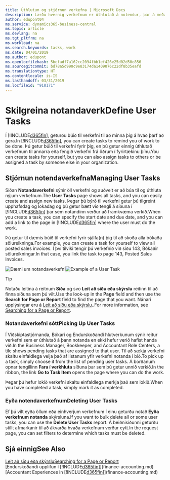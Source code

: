 ```yaml
---
title: Úthlutun og stjórnun verkefna | Microsoft Docs
description: Lærðu hvernig verkefnum er úthlutað á notendur, þar á meðal endurskoðandann þinn, í Business Central
author: edupont04
ms.service: dynamics365-business-central
ms.topic: article
ms.devlang: na
ms.tgt_pltfrm: na
ms.workload: na
ms.search.keywords: tasks, work
ms.date: 04/01/2019
ms.author: edupont
ms.openlocfilehash: 5befadf7a162cc2094fbb1ef426e25d02d50e856
ms.sourcegitcommit: bd78a5d990c9e83174da1409076c22df8b35eafd
ms.translationtype: HT
ms.contentlocale: is-IS
ms.lasthandoff: 03/31/2019
ms.locfileid: "918171"
---
```

# <a name="define-user-tasks"></a><span data-ttu-id="d04ca-103">Skilgreina notandaverk</span><span class="sxs-lookup"><span data-stu-id="d04ca-103">Define User Tasks</span></span>
<span data-ttu-id="d04ca-104">Í [!INCLUDE[d365fin](includes/d365fin_md.md)], geturðu búið til verkefni til að minna þig á hvað þarf að gera.</span><span class="sxs-lookup"><span data-stu-id="d04ca-104">In [!INCLUDE[d365fin](includes/d365fin_md.md)], you can create tasks to remind you of work to be done.</span></span> <span data-ttu-id="d04ca-105">Þú getur búið til verkefni fyrir þig, en þú getur einnig úthlutað verkefnum til annarra eða fengið verkefni frá öðrum í fyrirtækinu þínu.</span><span class="sxs-lookup"><span data-stu-id="d04ca-105">You can create tasks for yourself, but you can also assign tasks to others or be assigned a task by someone else in your organization.</span></span>  

## <a name="managing-user-tasks"></a><span data-ttu-id="d04ca-106">Stjórnun notendaverkefna</span><span class="sxs-lookup"><span data-stu-id="d04ca-106">Managing User Tasks</span></span>
<span data-ttu-id="d04ca-107">Síðan **Notandaverkefni** sýnir öll verkefni og auðvelt er að búa til og úthluta nýjum verkefnum.</span><span class="sxs-lookup"><span data-stu-id="d04ca-107">The **User Tasks** page shows all tasks, and you can easily create and assign new tasks.</span></span> <span data-ttu-id="d04ca-108">Þegar þú býrð til verkefni getur þú tilgreint upphafsdag og lokadag og þú getur bætt við tengli á síðuna í [!INCLUDE[d365fin](includes/d365fin_md.md)] þar sem notandinn verður að framkvæma verkið.</span><span class="sxs-lookup"><span data-stu-id="d04ca-108">When you create a task, you can specify the start date and due date, and you can add a link to the page in [!INCLUDE[d365fin](includes/d365fin_md.md)] where the user must do the work.</span></span>  

<span data-ttu-id="d04ca-109">Þú getur til dæmis búið til verkefni fyrir sjálfa(n) þig til að skoða alla bókaða sölureikninga.</span><span class="sxs-lookup"><span data-stu-id="d04ca-109">For example, you can create a task for yourself to view all posted sales invoices.</span></span> <span data-ttu-id="d04ca-110">Í því tilviki tengir þú verkefnið við síðu 143, Bókaðir sölureikningar.</span><span class="sxs-lookup"><span data-stu-id="d04ca-110">In that case, you link the task to page 143, Posted Sales Invoices.</span></span>  

<span data-ttu-id="d04ca-111">![Dæmi um notandaverkefni](media/across-user-tasks/sample-user-task.png "Dæmi um notandaverkefni")</span><span class="sxs-lookup"><span data-stu-id="d04ca-111">![Example of a User Task](media/across-user-tasks/sample-user-task.png "Example of a user task")</span></span>

> [!TIP]  
>  <span data-ttu-id="d04ca-112">Notaðu leitina á reitnum **Síða** og svo **Leit að síðu eða skýrslu** reitinn til að finna síðuna sem þú vilt.</span><span class="sxs-lookup"><span data-stu-id="d04ca-112">Use the look-up in the **Page** field and then use the **Search for Page or Report** field to find the page that you want.</span></span> <span data-ttu-id="d04ca-113">Nánari upplýsingar eru á [Leit að síðu eða skýrslu](ui-search.md)..</span><span class="sxs-lookup"><span data-stu-id="d04ca-113">For more information, see [Searching for a Page or Report](ui-search.md).</span></span>  

### <a name="picking-up-user-tasks"></a><span data-ttu-id="d04ca-114">Notandaverkefni sótt</span><span class="sxs-lookup"><span data-stu-id="d04ca-114">Picking Up User Tasks</span></span>
<span data-ttu-id="d04ca-115">Í Viðskiptastjórnanda, Bókari og Endurskoðandi hlutverkunum sýnir reitur verkefni sem er úthlutað á þann notanda en ekki hefur verið hafist handa við.</span><span class="sxs-lookup"><span data-stu-id="d04ca-115">In the Business Manager, Bookkeeper, and Accountant Role Centers, a tile shows pending tasks that are assigned to that user.</span></span> <span data-ttu-id="d04ca-116">Til að sækja verkefni skaltu einfaldlega velja það af listanum yfir verkefni notanda í bið.</span><span class="sxs-lookup"><span data-stu-id="d04ca-116">To pick up a task, simply choose it from the list of pending user tasks.</span></span> <span data-ttu-id="d04ca-117">Á borðanum opnar tengillinn **Fara í verkhluta** síðuna þar sem þú getur unnið verkið.</span><span class="sxs-lookup"><span data-stu-id="d04ca-117">In the ribbon, the link **Go to Task Item** opens the page where you can do the work.</span></span>  

<span data-ttu-id="d04ca-118">Þegar þú hefur lokið verkefni skaltu einfaldlega merkja það sem lokið.</span><span class="sxs-lookup"><span data-stu-id="d04ca-118">When you have completed a task, simply mark it as completed.</span></span>  

### <a name="deleting-user-tasks"></a><span data-ttu-id="d04ca-119">Eyða notendaverkefnum</span><span class="sxs-lookup"><span data-stu-id="d04ca-119">Deleting User Tasks</span></span>
<span data-ttu-id="d04ca-120">Ef þú vilt eyða öllum eða einhverjum verkefnum í einu geturðu notað **Eyða verkefnum notanda** skýrsluna.</span><span class="sxs-lookup"><span data-stu-id="d04ca-120">If you want to bulk delete all or some user tasks, you can use the **Delete User Tasks** report.</span></span> <span data-ttu-id="d04ca-121">Á beiðnisíðunni geturðu stillt afmarkanir til að ákvarða hvaða verkefnum verður eytt.</span><span class="sxs-lookup"><span data-stu-id="d04ca-121">In the request page, you can set filters to determine which tasks must be deleted.</span></span>  

## <a name="see-also"></a><span data-ttu-id="d04ca-122">Sjá einnig</span><span class="sxs-lookup"><span data-stu-id="d04ca-122">See Also</span></span>
[<span data-ttu-id="d04ca-123">Leit að síðu eða skýrslu</span><span class="sxs-lookup"><span data-stu-id="d04ca-123">Searching for a Page or Report</span></span>](ui-search.md)  
<span data-ttu-id="d04ca-124">[Endurskoðandi upplifun í [!INCLUDE[d365fin](includes/d365fin_md.md)]](finance-accounting.md)</span><span class="sxs-lookup"><span data-stu-id="d04ca-124">[Accountant Experiences in [!INCLUDE[d365fin](includes/d365fin_md.md)]](finance-accounting.md)</span></span>  
